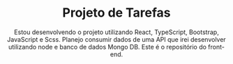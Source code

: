 <h1 align="center">Projeto de Tarefas</h1>

<p align="center">Estou desenvolvendo o projeto utilizando React, TypeScript, Bootstrap, JavaScript e Scss. Planejo consumir dados de uma API que irei desenvolver utilizando node e banco de dados Mongo DB. Este é o repositório do front-end.</p>

